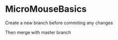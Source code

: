 # MicroMouseBasics
Create a new branch before commiting any changes

Then merge with master branch 
